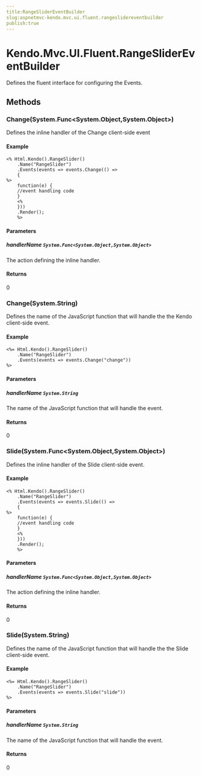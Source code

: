 ```yaml
---
title:RangeSliderEventBuilder
slug:aspnetmvc-kendo.mvc.ui.fluent.rangeslidereventbuilder
publish:true
---
```


# Kendo.Mvc.UI.Fluent.RangeSliderEventBuilder
Defines the fluent interface for configuring the Events.



## Methods

### Change(System.Func\<System.Object,System.Object\>)
Defines the inline handler of the Change client-side event

#### Example

    <% Html.Kendo().RangeSlider()
        .Name("RangeSlider")
        .Events(events => events.Change(() =>
        {
    %>
        function(e) {
        //event handling code
        }
        <%
        }))
        .Render();
        %>
        


#### Parameters

##### handlerName `System.Func<System.Object,System.Object>`
The action defining the inline handler.



#### Returns
0


### Change(System.String)
Defines the name of the JavaScript function that will handle the the Kendo client-side event.

#### Example

    <%= Html.Kendo().RangeSlider()
        .Name("RangeSlider")
        .Events(events => events.Change("change"))
    %>
        


#### Parameters

##### handlerName `System.String`
The name of the JavaScript function that will handle the event.



#### Returns
0


### Slide(System.Func\<System.Object,System.Object\>)
Defines the inline handler of the Slide client-side event.

#### Example

    <% Html.Kendo().RangeSlider()
        .Name("RangeSlider")
        .Events(events => events.Slide(() =>
        {
    %>
        function(e) {
        //event handling code
        }
        <%
        }))
        .Render();
        %>
        


#### Parameters

##### handlerName `System.Func<System.Object,System.Object>`
The action defining the inline handler.



#### Returns
0


### Slide(System.String)
Defines the name of the JavaScript function that will handle the the Slide client-side event.

#### Example

    <%= Html.Kendo().RangeSlider()
        .Name("RangeSlider")
        .Events(events => events.Slide("slide"))
    %>
        


#### Parameters

##### handlerName `System.String`
The name of the JavaScript function that will handle the event.



#### Returns
0



